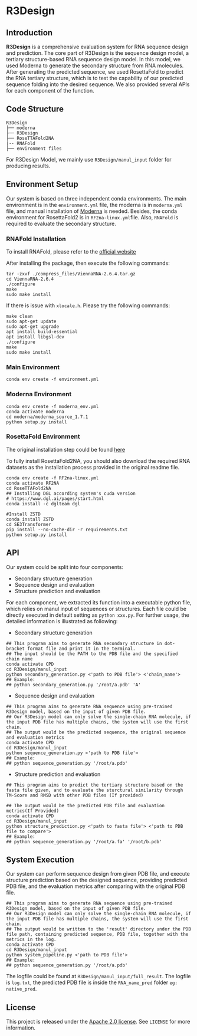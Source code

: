 # R3Design

## Introduction

**R3Design** is a comprehensive evaluation system for RNA sequence design and prediction. The core part of R3Design is the sequence design model, a tertiary structure-based RNA sequence design model. In this model, we used Moderna to generate the secondary structure from RNA molecules. After generating the predicted sequence, we used RosettaFold to predict the RNA tertiary structure, which is to test the capability of our predicted sequence folding into the desired sequence. We also provided several APIs for each component of the function.


## Code Structure
```
R3Design
├── moderna
├── R3Design
├── RoseTTAFold2NA
|-- RNAFold
├── environment files
```
For R3Design Model, we mainly use `R3Design/manul_input` folder for producing results.
## Environment Setup 

Our system is based on three independent conda environments. The main environment is in the `environment.yml` file, the moderna is in `moderna.yml` file, and manual installation of [Moderna](https://genesilico.pl/moderna/) is needed. Besides, the conda environment for RosettaFold2 is in `RF2na-linux.yml`file. Also, `RNAFold` is required to evaluate the secondary structure.

### RNAFold Installation 

To install RNAFold, please refer to the [official website](https://www.tbi.univie.ac.at/RNA/ViennaRNA/doc/html/install.html)

After installing the package, then execute the following commands:
```shell
tar -zxvf ./compress_files/ViennaRNA-2.6.4.tar.gz
cd ViennaRNA-2.6.4
./configure
make
sudo make install
```

If there is issue with `xlocale.h`. Please try the following commands:
```shell
make clean
sudo apt-get update
sudo apt-get upgrade
apt install build-essential
apt install libgsl-dev
./configure
make
sudo make install
```

### Main Environment

```shell
conda env create -f environment.yml
```
### Moderna Environment 
```shell
conda env create -f moderna_env.yml
conda activate moderna
cd moderna/moderna_source_1.7.1
python setup.py install
```
### RosettaFold Environment 
The original installation step could be found [here](https://github.com/uw-ipd/RoseTTAFold2NA)

To fully install RosettaFold2NA, you should also download the required RNA datasets as the installation process provided in the original readme file.

```shell
conda env create -f RF2na-linux.yml
conda activate RF2NA
cd RoseTTAFold2NA
## Installing DGL according system's cuda version
# https://www.dgl.ai/pages/start.html
conda install -c dglteam dgl

#Install ZSTD
conda install ZSTD
cd SE3Transformer
pip install --no-cache-dir -r requirements.txt
python setup.py install
```

##  API
Our system could be split into four components: 
  * Secondary structure generation
  * Sequence design and evaluation
  * Structure prediction and evaluation

For each component, we extracted its function into a executable python file, which relies on manul input of sequences or structures. Each file could be directly executed in default setting as `python xxx.py`. For further usage, the detailed information is illustrated as following:


* Secondary structure generation
```shell
## This program aims to generate RNA secondary structure in dot-bracket format file and print it in the terminal. 
## The input should be the PATH to the PDB file and the specified chain name
conda activate CPD
cd R3Design/manul_input
python secondary_generation.py <'path to PDB file'> <'chain_name'>
## Example: 
## python secondary_generation.py '/root/a.pdb' 'A'
```

* Sequence design and evaluation
```shell
## This program aims to generate RNA sequence using pre-trained R3Design model, based on the input of given PDB file. 
## Our R3Design model can only solve the single-chain RNA molecule, if the input PDB file has multiple chains, the system will use the first chain.
## The output would be the predicted sequence, the original sequence and evaluation metrics
conda activate CPD
cd R3Design/manul_input
python sequence_generation.py <'path to PDB file'>
## Example: 
## python sequence_generation.py '/root/a.pdb'
```

* Structure prediction and evaluation
```shell
## This program aims to predict the tertiary structure based on the fasta file given, and to evaluate the sturctural similarity through TM-Score and RMSD with other PDB files (If provided)

## The output would be the predicted PDB file and evaluation metrics(If Provided)
conda activate CPD
cd R3Design/manul_input
python structure_prediction.py <'path to fasta file'> <'path to PDB file to compare'>
## Example: 
## python sequence_generation.py '/root/a.fa' '/root/b.pdb'
```

## System Execution
Our system can perform sequence design from given PDB file, and execute structure prediction based on the designed sequence, providing predicted PDB file, and the evaluation metrics after comparing with the original PDB file.

```shell
## This program aims to generate RNA sequence using pre-trained R3Design model, based on the input of given PDB file. 
## Our R3Design model can only solve the single-chain RNA molecule, if the input PDB file has multiple chains, the system will use the first chain.
## The output would be written to the 'result' directory under the PDB file path, containing predicted sequence, PDB file, together with the metrics in the log.
conda activate CPD
cd R3Design/manul_input
python system_pipeline.py <'path to PDB file'>
## Example: 
## python sequence_generation.py '/root/a.pdb'
```
The logfile could be found at `R3Design/manul_input/full_result`. The logfile is `log.txt`, the predicted PDB file is inside the `RNA_name_pred` folder `eg: native_pred`.


## License

This project is released under the [Apache 2.0 license](LICENSE). See `LICENSE` for more information.